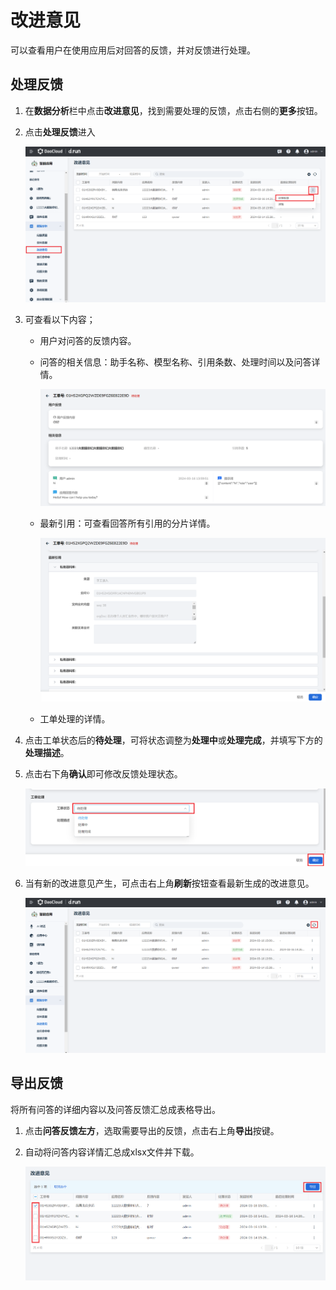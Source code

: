 # 改进意见

可以查看用户在使用应用后对回答的反馈，并对反馈进行处理。

## 处理反馈

1. 在**数据分析**栏中点击**改进意见**，找到需要处理的反馈，点击右侧的**更多**按钮。

2. 点击**处理反馈**进入

    ![alt text](image/processing-feedback.png)

3. 可查看以下内容；

    - 用户对问答的反馈内容。
    - 问答的相关信息：助手名称、模型名称、引用条数、处理时间以及问答详情。

        ![alt text](image/feedback-content.png)

    - 最新引用：可查看回答所有引用的分片详情。

        ![alt text](image/latest-quote.png)

    - 工单处理的详情。

4. 点击工单状态后的**待处理**，可将状态调整为**处理中**或**处理完成**，并填写下方的**处理描述**。

5. 点击右下角**确认**即可修改反馈处理状态。

    ![alt text](image/modify-processing-state.png)

6. 当有新的改进意见产生，可点击右上角**刷新**按钮查看最新生成的改进意见。

    ![alt text](image/refresh-improvement-suggestions.png)

## 导出反馈

将所有问答的详细内容以及问答反馈汇总成表格导出。

1. 点击**问答反馈左方**，选取需要导出的反馈，点击右上角**导出**按键。

2. 自动将问答内容详情汇总成xlsx文件并下载。

    ![alt text](image/export-feedback.png)
